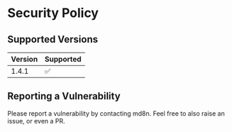 # Security Policy

## Supported Versions

| Version | Supported          |
| ------- | ------------------ |
| 1.4.1   | :white_check_mark: |

## Reporting a Vulnerability

Please report a vulnerability by contacting md8n. Feel free to also raise an issue, or even a PR.
